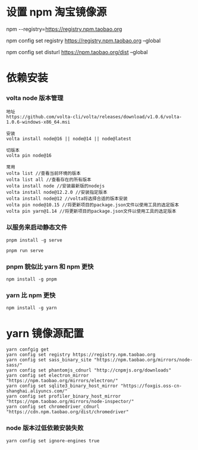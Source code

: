 # 设置 npm 淘宝镜像源

npm --registry=https://registry.npm.taobao.org

npm config set registry https://registry.npm.taobao.org –global

npm config set disturl https://npm.taobao.org/dist –global

# 依赖安装

### volta node 版本管理

```
地址
https://github.com/volta-cli/volta/releases/download/v1.0.6/volta-1.0.6-windows-x86_64.msi

安装
volta install node@16 || node@14 || node@latest

切版本
volta pin node@16

常用
volta list //查看当前环境的版本
volta list all //查看存在的所有版本
volta install node //安装最新版的nodejs
volta install node@12.2.0 //安装指定版本
volta install node@12 //volta将选择合适的版本安装
volta pin node@10.15 //将更新项目的package.json文件以使用工具的选定版本
volta pin yarn@1.14 //将更新项目的package.json文件以使用工具的选定版本

```

### 以服务来启动静态文件

```
pnpm install -g serve

pnpm run serve
```

### pnpm 貌似比 yarn 和 npm 更快

```
npm install -g pnpm
```

### yarn 比 npm 更快

```
npm install -g yarn
```

# yarn 镜像源配置

```
yarn confgig get
yarn config set registry https://registry.npm.taobao.org
yarn config set sass_binary_site "https://npm.taobao.org/mirrors/node-sass/"
yarn config set phantomjs_cdnurl "http://cnpmjs.org/downloads"
yarn config set electron_mirror "https://npm.taobao.org/mirrors/electron/"
yarn config set sqlite3_binary_host_mirror "https://foxgis.oss-cn-shanghai.aliyuncs.com/"
yarn config set profiler_binary_host_mirror "https://npm.taobao.org/mirrors/node-inspector/"
yarn config set chromedriver_cdnurl "https://cdn.npm.taobao.org/dist/chromedriver"
```

### node 版本过低依赖安装失败

```
yarn config set ignore-engines true
```
